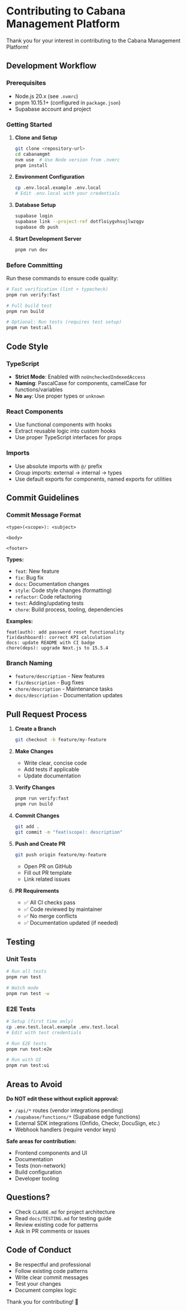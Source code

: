 # Contributing to Cabana Management Platform

Thank you for your interest in contributing to the Cabana Management Platform!

## Development Workflow

### Prerequisites

- Node.js 20.x (see `.nvmrc`)
- pnpm 10.15.1+ (configured in `package.json`)
- Supabase account and project

### Getting Started

1. **Clone and Setup**
   ```bash
   git clone <repository-url>
   cd cabanamgmt
   nvm use  # Use Node version from .nvmrc
   pnpm install
   ```

2. **Environment Configuration**
   ```bash
   cp .env.local.example .env.local
   # Edit .env.local with your credentials
   ```

3. **Database Setup**
   ```bash
   supabase login
   supabase link --project-ref dotfloiygvhsujlwzqgv
   supabase db push
   ```

4. **Start Development Server**
   ```bash
   pnpm run dev
   ```

### Before Committing

Run these commands to ensure code quality:

```bash
# Fast verification (lint + typecheck)
pnpm run verify:fast

# Full build test
pnpm run build

# Optional: Run tests (requires test setup)
pnpm run test:all
```

## Code Style

### TypeScript

- **Strict Mode**: Enabled with `noUncheckedIndexedAccess`
- **Naming**: PascalCase for components, camelCase for functions/variables
- **No `any`**: Use proper types or `unknown`

### React Components

- Use functional components with hooks
- Extract reusable logic into custom hooks
- Use proper TypeScript interfaces for props

### Imports

- Use absolute imports with `@/` prefix
- Group imports: external → internal → types
- Use default exports for components, named exports for utilities

## Commit Guidelines

### Commit Message Format

```
<type>(<scope>): <subject>

<body>

<footer>
```

**Types:**
- `feat`: New feature
- `fix`: Bug fix
- `docs`: Documentation changes
- `style`: Code style changes (formatting)
- `refactor`: Code refactoring
- `test`: Adding/updating tests
- `chore`: Build process, tooling, dependencies

**Examples:**
```
feat(auth): add password reset functionality
fix(dashboard): correct KPI calculation
docs: update README with CI badge
chore(deps): upgrade Next.js to 15.5.4
```

### Branch Naming

- `feature/description` - New features
- `fix/description` - Bug fixes
- `chore/description` - Maintenance tasks
- `docs/description` - Documentation updates

## Pull Request Process

1. **Create a Branch**
   ```bash
   git checkout -b feature/my-feature
   ```

2. **Make Changes**
   - Write clear, concise code
   - Add tests if applicable
   - Update documentation

3. **Verify Changes**
   ```bash
   pnpm run verify:fast
   pnpm run build
   ```

4. **Commit Changes**
   ```bash
   git add .
   git commit -m "feat(scope): description"
   ```

5. **Push and Create PR**
   ```bash
   git push origin feature/my-feature
   ```
   - Open PR on GitHub
   - Fill out PR template
   - Link related issues

6. **PR Requirements**
   - ✅ All CI checks pass
   - ✅ Code reviewed by maintainer
   - ✅ No merge conflicts
   - ✅ Documentation updated (if needed)

## Testing

### Unit Tests
```bash
# Run all tests
pnpm run test

# Watch mode
pnpm run test -w
```

### E2E Tests
```bash
# Setup (first time only)
cp .env.test.local.example .env.test.local
# Edit with test credentials

# Run E2E tests
pnpm run test:e2e

# Run with UI
pnpm run test:ui
```

## Areas to Avoid

**Do NOT edit these without explicit approval:**
- `/api/*` routes (vendor integrations pending)
- `/supabase/functions/*` (Supabase edge functions)
- External SDK integrations (Onfido, Checkr, DocuSign, etc.)
- Webhook handlers (require vendor keys)

**Safe areas for contribution:**
- Frontend components and UI
- Documentation
- Tests (non-network)
- Build configuration
- Developer tooling

## Questions?

- Check `CLAUDE.md` for project architecture
- Read `docs/TESTING.md` for testing guide
- Review existing code for patterns
- Ask in PR comments or issues

## Code of Conduct

- Be respectful and professional
- Follow existing code patterns
- Write clear commit messages
- Test your changes
- Document complex logic

Thank you for contributing! 🎉
